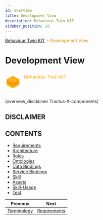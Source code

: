 ```yaml
---
id: overview
title: Development View
description: Behaviour Twin KIT
sidebar_position: 28
---
```


<!-- DEACTIVATED FOR DOCUSAURUS FROM HERE -->

<span style="font-size:14px;color:rgb(222,140,0);">[Behaviour Twin KIT](../overview.md) > Development View</span>

# Development View

<!-- DEACTIVATED FOR DOCUSAURUS TO HERE -->

<!-- VARIANT FOR DOCUSAURUS FROM HERE

<div style={{display:'block'}}>
  <div style={{display:'inline-block', verticalAlign:'top'}}>

![Behaviour Twin KIT banner](../../../../static/img/kit-icons/behaviour-twin-kit-icon-mini.png)

  </div>
  <div style={{display:'inline-block', fontSize:17, color:'rgb(255,166,1)', marginLeft:7, verticalAlign:'top', paddingTop:6}}>
Behaviour Twin KIT
  </div>
</div>

VARIANT FOR DOCUSAURUS TO HERE -->

<!-- DEACTIVATED FOR DOCUSAURUS FROM HERE -->

<div style="display:block;">
  <div style="display:inline-block;vertical-align:top;">

![Behaviour Twin KIT banner](../../../../static/img/kit-icons/behaviour-twin-kit-icon-mini.png)

  </div>
  <div style="display:inline-block;font-size:15px;color:rgb(255,166,1);margin-left:7px;vertical-align:top;padding-top:8px;">
Behaviour Twin KIT
  </div>
</div>

<!-- DEACTIVATED FOR DOCUSAURUS TO HERE -->

<!-- END OF HEADER -->

(overview_disclaimer Tractus-X-components)

## DISCLAIMER

## CONTENTS

- [Requirements](./requirements.md)
- [Architecture](./architecture.md)
- [Roles](./roles.md)
- [Ontologies](./ontology.md)
- [Data Bindings](./data-bindings.md)
- [Service Bindings](./service-bindings.md)
- [Skill](./skill.md)
- [Assets](./assets.md)
- [Skill-Usage](./skill-usage.md)
- [Test](./test.md)

<!-- START OF FOOTER -->

<!-- DEACTIVATED FOR DOCUSAURUS FROM HERE -->

| Previous | Next |
| -------- | ---- |
| [Terminology](../adoption-view/terminology.md) | [Requirements](./requirements.md) |

<!-- DEACTIVATED FOR DOCUSAURUS TO HERE -->
